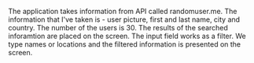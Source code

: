 The application takes information from API called randomuser.me. The information that I've taken is - user picture, first and last name, city and country. The number of the users is 30.
The results of the searched inforamtion are placed on the screen. The input field works as a filter. We type names or locations and the filtered information is presented on the screen.
